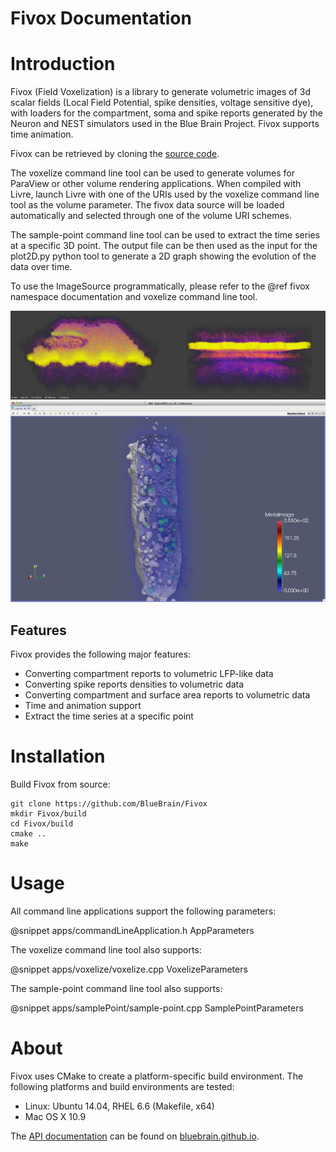 Fivox Documentation
===================

# Introduction

Fivox (Field Voxelization) is a library to generate volumetric images of
3d scalar fields (Local Field Potential, spike densities, voltage
sensitive dye), with loaders for the compartment, soma and spike reports
generated by the Neuron and NEST simulators used in the Blue Brain
Project. Fivox supports time animation.

Fivox can be retrieved by cloning
the [source code](https://github.com/BlueBrain/Fivox).

The voxelize command line tool can be used to generate volumes for
ParaView or other volume rendering applications. When compiled with
Livre, launch Livre with one of the URIs used by the voxelize command line tool
as the volume parameter. The fivox data source will be loaded
automatically and selected through one of the volume URI schemes.

The sample-point command line tool can be used to extract the time series at a
specific 3D point. The output file can be then used as the input for the
plot2D.py python tool to generate a 2D graph showing the evolution of the data
over time.

To use the ImageSource programmatically, please refer to the @ref fivox
namespace documentation and voxelize command line tool.

![](doc/images/3m_spikes_scaled.jpg "Fivox spike densities rendered in Livre")
![](doc/images/paraview.jpg "Using a Fivox volume in ParaView")

## Features

Fivox provides the following major features:

* Converting compartment reports to volumetric LFP-like data
* Converting spike reports densities to volumetric data
* Converting compartment and surface area reports to volumetric data
* Time and animation support
* Extract the time series at a specific point

# Installation

Build Fivox from source:
~~~
git clone https://github.com/BlueBrain/Fivox
mkdir Fivox/build
cd Fivox/build
cmake ..
make
~~~

# Usage

All command line applications support the following parameters:

@snippet apps/commandLineApplication.h AppParameters

The voxelize command line tool also supports:

@snippet apps/voxelize/voxelize.cpp VoxelizeParameters

The sample-point command line tool also supports:

@snippet apps/samplePoint/sample-point.cpp SamplePointParameters

# About

Fivox uses CMake to create a platform-specific build environment. The following
platforms and build environments are tested:

* Linux: Ubuntu 14.04, RHEL 6.6 (Makefile, x64)
* Mac OS X 10.9

The [API documentation](https://developer.humanbrainproject.eu/docs/Fivox/latest/)
can be found on [bluebrain.github.io](https://bluebrain.github.io).
